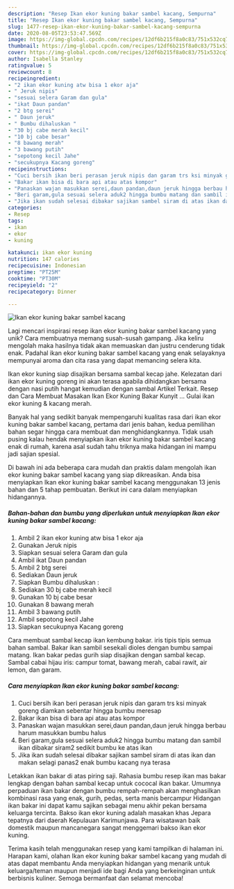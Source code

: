 ```yaml
---
description: "Resep Ikan ekor kuning bakar sambel kacang, Sempurna"
title: "Resep Ikan ekor kuning bakar sambel kacang, Sempurna"
slug: 1477-resep-ikan-ekor-kuning-bakar-sambel-kacang-sempurna
date: 2020-08-05T23:53:47.569Z
image: https://img-global.cpcdn.com/recipes/12df6b215f8a0c83/751x532cq70/ikan-ekor-kuning-bakar-sambel-kacang-foto-resep-utama.jpg
thumbnail: https://img-global.cpcdn.com/recipes/12df6b215f8a0c83/751x532cq70/ikan-ekor-kuning-bakar-sambel-kacang-foto-resep-utama.jpg
cover: https://img-global.cpcdn.com/recipes/12df6b215f8a0c83/751x532cq70/ikan-ekor-kuning-bakar-sambel-kacang-foto-resep-utama.jpg
author: Isabella Stanley
ratingvalue: 5
reviewcount: 8
recipeingredient:
- "2 ikan ekor kuning atw bisa 1 ekor aja"
- " Jeruk nipis"
- "sesuai selera Garam dan gula"
- "ikat Daun pandan"
- "2 btg serei"
- " Daun jeruk"
- " Bumbu dihaluskan "
- "30 bj cabe merah kecil"
- "10 bj cabe besar"
- "8 bawang merah"
- "3 bawang putih"
- "sepotong kecil Jahe"
- "secukupnya Kacang goreng"
recipeinstructions:
- "Cuci bersih ikan beri perasan jeruk nipis dan garam trs ksi minyak goreng diamkan sebentar hingga bumbu meresap"
- "Bakar ikan bisa di bara api atau atas kompor"
- "Panaskan wajan masukkan serei,daun pandan,daun jeruk hingga berbau harum masukkan bumbu halus"
- "Beri garam,gula sesuai selera aduk2 hingga bumbu matang dan sambil ikan dibakar siram2 sedikit bumbu ke atas ikan"
- "Jika ikan sudah selesai dibakar sajikan sambel siram di atas ikan dan makan selagi panas2 enak bumbu kacang nya terasa"
categories:
- Resep
tags:
- ikan
- ekor
- kuning

katakunci: ikan ekor kuning 
nutrition: 147 calories
recipecuisine: Indonesian
preptime: "PT25M"
cooktime: "PT30M"
recipeyield: "2"
recipecategory: Dinner

---
```



![Ikan ekor kuning bakar sambel kacang](https://img-global.cpcdn.com/recipes/12df6b215f8a0c83/751x532cq70/ikan-ekor-kuning-bakar-sambel-kacang-foto-resep-utama.jpg)

Lagi mencari inspirasi resep ikan ekor kuning bakar sambel kacang yang unik? Cara membuatnya memang susah-susah gampang. Jika keliru mengolah maka hasilnya tidak akan memuaskan dan justru cenderung tidak enak. Padahal ikan ekor kuning bakar sambel kacang yang enak selayaknya mempunyai aroma dan cita rasa yang dapat memancing selera kita.

Ikan ekor kuning siap disajikan bersama sambal kecap jahe. Kelezatan dari ikan ekor kuning goreng ini akan terasa apabila dihidangkan bersama dengan nasi putih hangat kemudian dengan sambal Artikel Terkait. Resep dan Cara Membuat Masakan Ikan Ekor Kuning Bakar Kunyit … Gulai ikan ekor kuning &amp; kacang merah.

Banyak hal yang sedikit banyak mempengaruhi kualitas rasa dari ikan ekor kuning bakar sambel kacang, pertama dari jenis bahan, kedua pemilihan bahan segar hingga cara membuat dan menghidangkannya. Tidak usah pusing kalau hendak menyiapkan ikan ekor kuning bakar sambel kacang enak di rumah, karena asal sudah tahu triknya maka hidangan ini mampu jadi sajian spesial.


Di bawah ini ada beberapa cara mudah dan praktis dalam mengolah ikan ekor kuning bakar sambel kacang yang siap dikreasikan. Anda bisa menyiapkan Ikan ekor kuning bakar sambel kacang menggunakan 13 jenis bahan dan 5 tahap pembuatan. Berikut ini cara dalam menyiapkan hidangannya.

<!--inarticleads1-->

##### Bahan-bahan dan bumbu yang diperlukan untuk menyiapkan Ikan ekor kuning bakar sambel kacang:

1. Ambil 2 ikan ekor kuning atw bisa 1 ekor aja
1. Gunakan  Jeruk nipis
1. Siapkan sesuai selera Garam dan gula
1. Ambil ikat Daun pandan
1. Ambil 2 btg serei
1. Sediakan  Daun jeruk
1. Siapkan  Bumbu dihaluskan :
1. Sediakan 30 bj cabe merah kecil
1. Gunakan 10 bj cabe besar
1. Gunakan 8 bawang merah
1. Ambil 3 bawang putih
1. Ambil sepotong kecil Jahe
1. Siapkan secukupnya Kacang goreng


Cara membuat sambal kecap ikan kembung bakar. iris tipis tipis semua bahan sambal. Bakar ikan sambil sesekali dioles dengan bumbu sampai matang. Ikan bakar pedas gurih siap disajikan dengan sambal kecap. Sambal cabai hijau iris: campur tomat, bawang merah, cabai rawit, air lemon, dan garam. 

<!--inarticleads2-->

##### Cara menyiapkan Ikan ekor kuning bakar sambel kacang:

1. Cuci bersih ikan beri perasan jeruk nipis dan garam trs ksi minyak goreng diamkan sebentar hingga bumbu meresap
1. Bakar ikan bisa di bara api atau atas kompor
1. Panaskan wajan masukkan serei,daun pandan,daun jeruk hingga berbau harum masukkan bumbu halus
1. Beri garam,gula sesuai selera aduk2 hingga bumbu matang dan sambil ikan dibakar siram2 sedikit bumbu ke atas ikan
1. Jika ikan sudah selesai dibakar sajikan sambel siram di atas ikan dan makan selagi panas2 enak bumbu kacang nya terasa


Letakkan ikan bakar di atas piring saji. Rahasia bumbu resep ikan mas bakar lengkap dengan bahan sambal kecap untuk cococal ikan bakar. Umumnya perpaduan ikan bakar dengan bumbu rempah-rempah akan menghasilkan kombinasi rasa yang enak, gurih, pedas, serta manis bercampur Hidangan ikan bakar ini dapat kamu sajikan sebagai menu akhir pekan bersama keluarga tercinta. Bakso ikan ekor kuning adalah masakan khas Jepara tepatnya dari daerah Kepulauan Karimunjawa. Para wisatawan baik domestik maupun mancanegara sangat menggemari bakso ikan ekor kuning. 

Terima kasih telah menggunakan resep yang kami tampilkan di halaman ini. Harapan kami, olahan Ikan ekor kuning bakar sambel kacang yang mudah di atas dapat membantu Anda menyiapkan hidangan yang menarik untuk keluarga/teman maupun menjadi ide bagi Anda yang berkeinginan untuk berbisnis kuliner. Semoga bermanfaat dan selamat mencoba!
